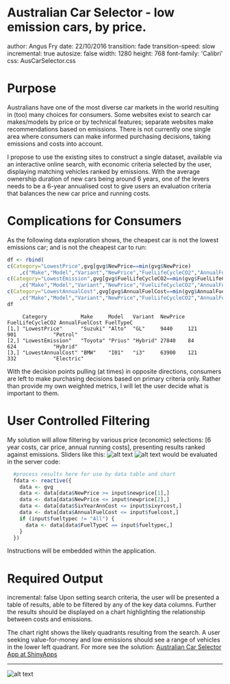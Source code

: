 Australian Car Selector - low emission cars, by price.
========================================================
author: Angus Fry
date: 22/10/2016
transition: fade
transition-speed: slow
incremental: true
autosize: false
width: 1280
height: 768
font-family: 'Calibri'
css: AusCarSelector.css

Purpose
========================================================
Australians have one of the most diverse car markets in the world resulting in (too) many choices for consumers. Some websites exist to search car makes/models by price or by technical features; separate websites make recommendations based on emissions. There is not currently one single area where consumers can make informed purchasing decisions, taking emissions and costs into account.

I propose to use the existing sites to construct a single dataset, available via an interactive online search, with economic criteria selected by the user, displaying matching vehicles ranked by emissions. With the average ownership duration of new cars being around 6 years, one of the levers needs to be a 6-year annualised cost to give users an evaluation criteria that balances the new car price and running costs.


Complications for Consumers
========================================================
As the following data exploration shows, the cheapest car is not the lowest emissions car; and is not the cheapest car to run:


```r
df <- rbind(
c(Category="LowestPrice",gvg[gvg$NewPrice==min(gvg$NewPrice)
    ,c("Make","Model","Variant","NewPrice","FuelLifeCycleCO2","AnnualFuelCost","FuelTypeC")][1,]),
c(Category="LowestEmission",gvg[gvg$FuelLifeCycleCO2==min(gvg$FuelLifeCycleCO2)
    ,c("Make","Model","Variant","NewPrice","FuelLifeCycleCO2","AnnualFuelCost","FuelTypeC")][1,]),
c(Category="LowestAnnualCost",gvg[gvg$AnnualFuelCost==min(gvg$AnnualFuelCost)
    ,c("Make","Model","Variant","NewPrice","FuelLifeCycleCO2","AnnualFuelCost","FuelTypeC")][1,]))
df
```

```
     Category           Make     Model   Variant  NewPrice FuelLifeCycleCO2 AnnualFuelCost FuelTypeC 
[1,] "LowestPrice"      "Suzuki" "Alto"  "GL"     9440     121              901            "Petrol"  
[2,] "LowestEmission"   "Toyota" "Prius" "Hybrid" 27840    84               624            "Hybrid"  
[3,] "LowestAnnualCost" "BMW"    "I01"   "i3"     63900    121              332            "Electric"
```
With the decision points pulling (at times) in opposite directions, consumers are left to make purchasing decisions based on primary criteria only.  Rather than provide my own weighted metrics, I will let the user decide what is important to them.

User Controlled Filtering
========================================================
My solution will allow filtering by various price (economic) selections: [6 year costs, car price, annual running costs], presenting results ranked against emissions. Sliders like this: ![alt text](www/slider2.jpg) ![alt text](www/slider3.jpg)  would be evaluated in the server code:

```r
  #process results here for use by data table and chart
  fdata <- reactive({
    data <- gvg
    data <- data[data$NewPrice >= input$newprice[1],]
    data <- data[data$NewPrice <= input$newprice[2],]
    data <- data[data$SixYearAnnCost <= input$sixyrcost,]
    data <- data[data$AnnualFuelCost <= input$fuelcost,]
    if (input$fueltypec != "All") {
      data <- data[data$FuelTypeC == input$fueltypec,]
    }
  })
```
Instructions will be embedded within the application.

Required Output
========================================================
incremental: false
Upon setting search criteria, the user will be presented a table of results, able to be filtered by any of the key data columns.  Further the results should be displayed on a chart highlighting the relationship between costs and emissions.

The chart right shows the likely quadrants resulting from the search. A user seeking value-for-money and low emissions should see a range of vehicles in the lower left quadrant.  For more see the solution:
[Australian Car Selector App at ShinyApps](https://z3ngine.shinyapps.io/dataproducts_shiny/)
***
![alt text](www/chart_use.jpg)

